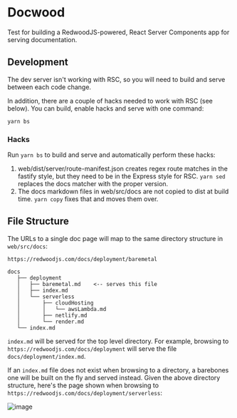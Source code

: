 # Docwood

Test for building a RedwoodJS-powered, React Server Components app for serving documentation.

## Development

The dev server isn't working with RSC, so you will need to build and serve between each code change.

In addition, there are a couple of hacks needed to work with RSC (see below). You can build, enable hacks and serve with one command:

```
yarn bs
```

### Hacks

Run `yarn bs` to build and serve and automatically perform these hacks:

1. web/dist/server/route-manifest.json creates regex route matches in the fastify style, but they need to be in the Express style for RSC. `yarn sed` replaces the docs matcher with the proper version.
2. The docs markdown files in web/src/docs are not copied to dist at build time. `yarn copy` fixes that and moves them over.

## File Structure

The URLs to a single doc page will map to the same directory structure in `web/src/docs`:

```
https://redwoodjs.com/docs/deployment/baremetal

docs
   ├── deployment
   │   ├── baremetal.md    <-- serves this file
   │   ├── index.md
   │   └── serverless
   │       ├── cloudHosting
   │       │   └── awsLambda.md
   │       ├── netlify.md
   │       └── render.md
   └── index.md
```

`index.md` will be served for the top level directory. For example, browsing to `https://redwoodjs.com/docs/deployment` will serve the file `docs/deployment/index.md`.

If an `index.md` file does not exist when browsing to a directory, a barebones one will be built on the fly and served instead. Given the above directory structure, here's the page shown when browsing to `https://redwoodjs.com/docs/deployment/serverless`:

![image](https://github.com/cannikin/docwood/assets/300/c31ff886-884c-470c-ac40-5872e022c31e)
